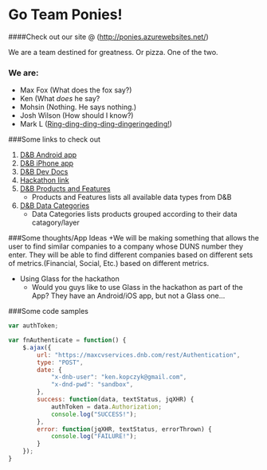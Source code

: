 # Go Team Ponies!
####Check out our site @ (http://ponies.azurewebsites.net/)

We are a team destined for greatness. Or pizza. One of the two.

### We are:
+ Max Fox (What does the fox say?)
+ Ken (What _does_ he say?
+ Mohsin (Nothing. He says nothing.)
+ Josh Wilson (How should I know?) 
+ Mark L ([Ring-ding-ding-ding-dingeringeding!](http://www.metrolyrics.com/the-fox-lyrics-ylvis.html))

###Some links to check out

1. [D&B Android app](https://play.google.com/store/apps/details?id=com.dandb.app.creditreporter)
2. [D&B iPhone app](https://itunes.apple.com/us/app/credit-reporter-by-dun-bradstreet/id661843054)
3. [D&B Dev Docs](http://developer.dnb.com/docs)
4. [Hackathon link](https://dnbdctech.eventbrite.com/)
5. [D&B Products and Features](http://developer.dnb.com/docs/2.0/products-and-features)
	+ Products and Features lists all available data types from D&B
6. [D&B Data Categories](http://developer.dnb.com/docs/2.0/data-categories)
	+ Data Categories lists products grouped according to their data catagory/layer


###Some thoughts/App Ideas
+We will be making something that allows the user to find similar companies to a company whose DUNS number they enter. 
They will be able to find different companies based on different sets of metrics.(Financial, Social, Etc.) based on different metrics.


+ Using Glass for the hackathon
	+ Would you guys like to use Glass in the hackathon as part of the App? They have an Android/iOS app, but not a Glass one...

###Some code samples

```javascript
var authToken;

var fnAuthenticate = function() {
	$.ajax({
		url: "https://maxcvservices.dnb.com/rest/Authentication",
		type: "POST",
		date: {
			"x-dnb-user": "ken.kopczyk@gmail.com",
			"x-dnd-pwd": "sandbox",
		},
		success: function(data, textStatus, jqXHR) {
			authToken = data.Authorization;		
			console.log("SUCCESS!");
		},
		error: function(jqXHR, textStatus, errorThrown) {
			console.log("FAILURE!");
		}
	});	
}
```
